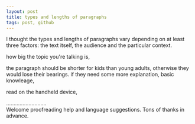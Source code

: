 ```yaml
---
layout: post
title: types and lengths of paragraphs
tags: post, github
---
```


I thought the types and lengths of paragraphs vary depending on at least three factors: the text itself, the audience and the particular context.

how big the topic you're talking is,

the paragraph should be shorter for kids than young adults, otherwise they would lose their bearings.  if they need some more explanation, basic knowleage, 

read on the handheld device, 


...........................     
Welcome proofreading help and language suggestions. Tons of thanks in advance.

